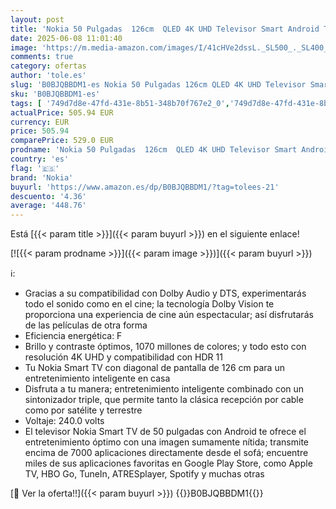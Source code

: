 ```yaml
---
layout: post
title: 'Nokia 50 Pulgadas  126cm  QLED 4K UHD Televisor Smart Android TV  WLAN  HDR  Triple Tuner DVB-C/S2/T2  Netflix  YouTube  Prime Video  Disney+  - QNR50GV215ISW - 2022'
date: 2025-06-08 11:01:40
image: 'https://m.media-amazon.com/images/I/41cHVe2dssL._SL500_._SL400_.jpg'
comments: true
category: ofertas
author: 'tole.es'
slug: 'B0BJQBBDM1-es Nokia 50 Pulgadas 126cm QLED 4K UHD Televisor Smart...'
sku: 'B0BJQBBDM1-es'
tags: [ '749d7d8e-47fd-431e-8b51-348b70f767e2_0','749d7d8e-47fd-431e-8b51-348b70f767e2_8301','Arborist Merchandising Root','Electrónica','Self Service','Special Features Stores','TV 24" - 43"','TV, vídeo y home cinema','Televisores','nokia','televisor','🇪🇸', ]
actualPrice: 505.94 EUR
currency: EUR
price: 505.94
comparePrice: 529.0 EUR
prodname: 'Nokia 50 Pulgadas  126cm  QLED 4K UHD Televisor Smart Android TV  WLAN  HDR  Triple Tuner DVB-C/S2/T2  Netflix  YouTube  Prime Video  Disney+  - QNR50GV215ISW - 2022'
country: 'es'
flag: '🇪🇸'
brand: 'Nokia'
buyurl: 'https://www.amazon.es/dp/B0BJQBBDM1/?tag=tolees-21'
descuento: '4.36'
average: '448.76'
---
```


Está [{{< param title >}}]({{< param buyurl >}}) en el siguiente enlace!

[![{{< param prodname >}}]({{< param image >}})]({{< param buyurl >}})

ℹ️:

- Gracias a su compatibilidad con Dolby Audio y DTS, experimentarás todo el sonido como en el cine; la tecnología Dolby Vision te proporciona una experiencia de cine aún espectacular; así disfrutarás de las películas de otra forma
- Eficiencia energética: F
- Brillo y contraste óptimos, 1070 millones de colores; y todo esto con resolución 4K UHD y compatibilidad con HDR 11
- Tu Nokia Smart TV con diagonal de pantalla de 126 cm para un entretenimiento inteligente en casa
- Disfruta a tu manera; entretenimiento inteligente combinado con un sintonizador triple, que permite tanto la clásica recepción por cable como por satélite y terrestre
- Voltaje: 240.0 volts
- El televisor Nokia Smart TV de 50 pulgadas con Android te ofrece el entretenimiento óptimo con una imagen sumamente nítida; transmite encima de 7000 aplicaciones directamente desde el sofá; encuentre miles de sus aplicaciones favoritas en Google Play Store, como Apple TV, HBO Go, TuneIn, ATRESplayer, Spotify y muchas otras

[🛒 Ver la oferta!!]({{< param buyurl >}})
{{<world>}}B0BJQBBDM1{{</world>}}
